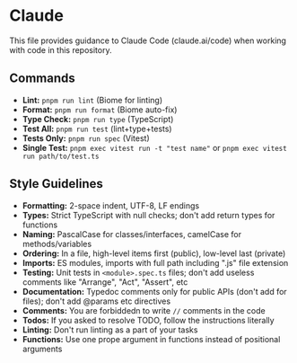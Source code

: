 # Claude

This file provides guidance to Claude Code (claude.ai/code) when working with code in this repository.

## Commands
- **Lint:** `pnpm run lint` (Biome for linting)
- **Format:** `pnpm run format` (Biome auto-fix)
- **Type Check:** `pnpm run type` (TypeScript)
- **Test All:** `pnpm run test` (lint+type+tests)
- **Tests Only:** `pnpm run spec` (Vitest)
- **Single Test:** `pnpm exec vitest run -t "test name"` or `pnpm exec vitest run path/to/test.ts`

## Style Guidelines
- **Formatting:** 2-space indent, UTF-8, LF endings
- **Types:** Strict TypeScript with null checks; don't add return types for functions
- **Naming:** PascalCase for classes/interfaces, camelCase for methods/variables
- **Ordering:** In a file, high-level items first (public), low-level last (private)
- **Imports:** ES modules, imports with full path including ".js" file extension
- **Testing:** Unit tests in `<module>.spec.ts` files; don't add useless comments like "Arrange", "Act", "Assert", etc
- **Documentation:** Typedoc comments only for public APIs (don't add for files); don't add @params etc directives
- **Comments:** You are forbiddedn to write `//` comments in the code
- **Todos:** If you asked to resolve TODO, follow the instructions literally
- **Linting:** Don't run linting as a part of your tasks
- **Functions:** Use one prope argument in functions instead of positional arguments

